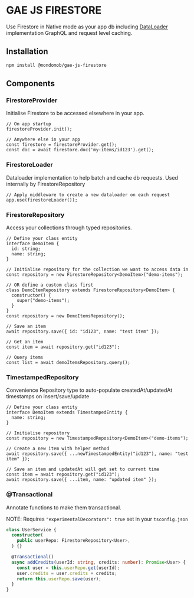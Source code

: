 # GAE JS FIRESTORE

Use Firestore in Native mode as your app db including [DataLoader](https://github.com/graphql/dataloader) implementation GraphQL
 and request level caching.
## Installation

```sh
npm install @mondomob/gae-js-firestore
```

## Components

### FirestoreProvider
Initialise Firestore to be accessed elsewhere in your app.

```
// On app startup
firestoreProvider.init();

// Anywhere else in your app
const firestore = firestoreProvider.get();
const doc = await firestore.doc('my-items/id123').get();
```

### FirestoreLoader
Dataloader implementation to help batch and cache db requests. Used internally by FirestoreRepository

```
// Apply middleware to create a new dataloader on each request
app.use(firestoreLoader());
```

### FirestoreRepository
Access your collections through typed repositories.

```
// Define your class entity
interface DemoItem {
  id: string;
  name: string;
}

// Initialise repository for the collection we want to access data in
const repository = new FirestoreRepository<DemoItem>("demo-items");

// OR define a custom class first
class DemoItemRepository extends FirestoreRepository<DemoItem> {
  constructor() {
    super("demo-items");
  }
}
const repository = new DemoItemsRepository();

// Save an item
await repository.save({ id: "id123", name: "test item" });

// Get an item
const item = await repository.get("id123");

// Query items
const list = await demoItemsRepository.query();
```

### TimestampedRepository
Convenience Repository type to auto-populate createdAt/updatedAt timestamps on insert/save/update

```
// Define your class entity
interface DemoItem extends TimestampedEntity {
  name: string;
}

// Initialise repository
const repository = new TimestampedRepository<DemoItem>("demo-items");

// Create a new item with helper method
await repository.save({ ...newTimestampedEntity("id123"), name: "test item" });

// Save an item and updatedAt will get set to current time
const item = await repository.get("id123");
await repository.save({ ...item, name: "updated item" });
```

### @Transactional

Annotate functions to make them transactional.

NOTE: Requires `"experimentalDecorators": true` set in your `tsconfig.json`

```typescript
class UserService {
  constructor(
    public userRepo: FirestoreRepository<User>,
  ) {}

  @Transactional()
  async addCredits(userId: string, credits: number): Promise<User> {
    const user = this.userRepo.get(userId);
    user.credits = user.credits + credits;
    return this.userRepo.save(user);
  }
}
```